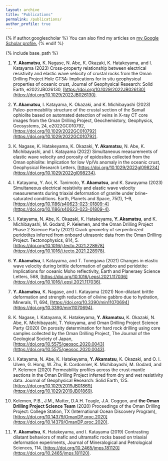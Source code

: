```yaml
---
layout: archive
title: "Publications"
permalink: /publications/
author_profile: true
---
```


{% if author.googlescholar %}
  You can also find my articles on <u><a href="{{author.googlescholar}}">my Google Scholar profile</a>.</u>
{% endif %}

{% include base_path %}

<!-- {% for post in site.publications reversed %}
  {% include archive-single.html %}
{% endfor %} -->

1. **Y. Akamatsu**, K. Nagase, N. Abe, K. Okazaki, K. Hatakeyama, and I. Katayama (2023) Cross-property relationship between electrical resistivity and elastic wave velocity of crustal rocks from the Oman Drilling Project Hole GT3A: Implications for in situ geophysical properties of oceanic crust, Journal of Geophysical Research: Solid Earth, e2022JB026130, [https://doi.org/10.1029/2022JB026130](https://doi.org/10.1029/2022JB026130).

2. **Y. Akamatsu**, I. Katayama, K. Okazaki, and K. Michibayashi (2023) Paleo-permeability structure of the crustal section of the Samail ophiolite based on automated detection of veins in X-ray CT core images from the Oman Drilling Project, Geochemistory, Geophysics, Geosystems, 24, e2022GC010792, [https://doi.org/10.1029/2022GC010792](https://doi.org/10.1029/2022GC010792).

3. K. Nagase, K. Hatakeyama, K. Okazaki, **Y. Akamatsu**, N. Abe, K. Michibayashi, and I. Katayama (2022) Simultaneous measurements of elastic wave velocity and porosity of epidosites collected from the Oman ophiolite: Implication for low Vp/Vs anomaly in the oceanic crust, Geophysical Research Letters, [https://doi.org/10.1029/2022gl098234](https://doi.org/10.1029/2022gl098234).

4. I. Katayama, Y. Aoi, K. Tanimoto, **Y. Akamatsu**, and K. Sawayama (2023) Simultaneous electrical resistivity and elastic wave velocity measurements during triaxial deformation of granite under brine-saturated conditions. Earth, Planets and Space, 75(1), 1–9, [https://doi.org/10.1186/s40623-023-01809-4](https://doi.org/10.1186/s40623-023-01809-4).

5. I. Katayama, N. Abe, K. Okazaki, K. Hatakeyama, **Y. Akamatsu**, and K. Michibayashi, M. Godard, P. Kelemen, and the Oman Drilling Project Phase 2 Science Party (2021) Crack geometry of serpentinized peridotites inferred from onboard ultrasonic data from the Oman Drilling Project. Tectonophysics, 814, 5. [https://doi.org/10.1016/j.tecto.2021.228978](https://doi.org/10.1016/j.tecto.2021.228978).

6. **Y. Akamatsu**, I. Katayama, and T. Tonegawa (2021) Changes in elastic wave velocity during brittle deformation of gabbro and peridotite: Implications for oceanic Moho reflectivity, Earth and Planeraey Science Letters, 568, [https://doi.org/10.1016/j.epsl.2021.117036](https://doi.org/10.1016/j.epsl.2021.117036).

7. **Y. Akamatsu**, K. Nagase, and I. Katayama (2021) Non-dilatant brittle deformation and strength reduction of olivine gabbro due to hydration, Minerals, 11, 694, [https://doi.org/10.3390/min11070694](https://doi.org/10.3390/min11070694).

8. K. Nagase, I. Katayama, K. Hatakeyama, **Y. Akamatsu**, K. Okazaki, N. Abe, K. Michibayashi, T. Yokoyama, and Oman Drilling Project Science Party (2020) On porosity determination for hard rock drilling using core samples collected by the Oman Drilling Project, The Journal of the Geological Society of Japan, [https://doi.org/10.5575/geosoc.2020.0043](https://doi.org/10.5575/geosoc.2020.0043).

9. I. Katayama, N. Abe, K. Hatakeyama, **Y. Akamatsu**, K. Okazaki, and O. I. Ulven, G. Hong, W. Zhu, B. Cordonnier, K. Michibayashi, M. Godard, and P. Kelemen (2020) Permeability profiles across the crust‐mantle sections in the Oman Drilling Project inferred from dry and wet resistivity data. Journal of Geophysical Research: Solid Earth, 125. [https://doi.org/10.1029/2019JB01869](https://doi.org/10.1029/2019JB01869).

10. Kelemen, P.B., J.M., Matter, D.A.H. Teagle, J.A. Coggon, and **the Oman Drilling Project Science Team** (2020) Proceedings of the Oman Drilling Project: College Station, TX (International Ocean Discovery Program), [https://doi.org/10.14379/OmanDP.proc.2020](https://doi.org/10.14379/OmanDP.proc.2020).

11. **Y. Akamatsu**, K. Hatakeyama, and I. Katayama (2019) Contrasting dilatant behaviors of mafic and ultramafic rocks based on triaxial deformation experiments, Journal of Mineralogical and Petrological Sciences, 114, [https://doi.org/10.2465/jmps.181120](https://doi.org/10.2465/jmps.181120).

